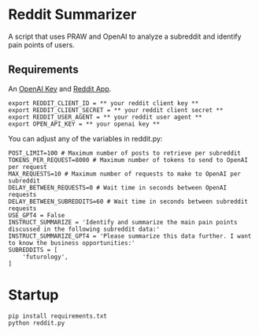 # Reddit Summarizer

A script that uses PRAW and OpenAI to analyze a subreddit and identify pain points of users.

## Requirements
An [OpenAI Key](https://platform.openai.com/api-keys) and [Reddit App](https://old.reddit.com/prefs/apps/).
```
export REDDIT_CLIENT_ID = ** your reddit client key **
export REDDIT_CLIENT_SECRET = ** your reddit client secret **
export REDDIT_USER_AGENT = ** your reddit user agent **
export OPEN_API_KEY = ** your openai key **
```

You can adjust any of the variables in reddit.py:
```
POST_LIMIT=100 # Maximum number of posts to retrieve per subreddit
TOKENS_PER_REQUEST=8000 # Maximum number of tokens to send to OpenAI per request
MAX_REQUESTS=10 # Maximum number of requests to make to OpenAI per subreddit
DELAY_BETWEEN_REQUESTS=0 # Wait time in seconds between OpenAI requests
DELAY_BETWEEN_SUBREDDITS=60 # Wait time in seconds between subreddit requests
USE_GPT4 = False
INSTRUCT_SUMMARIZE = 'Identify and summarize the main pain points discussed in the following subreddit data:'
INSTRUCT_SUMMARIZE_GPT4 = 'Please summarize this data further. I want to know the business opportunities:'
SUBREDDITS = [
    'futurology',
]
```

# Startup

```
pip install requirements.txt
python reddit.py
```